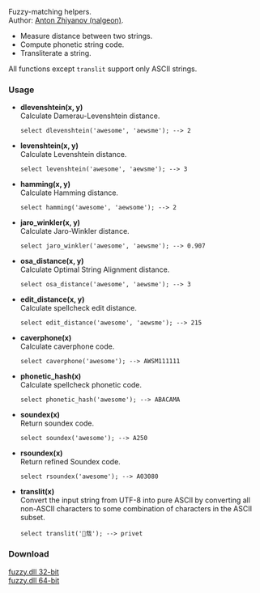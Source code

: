 Fuzzy-matching helpers.<br>
Author: [Anton Zhiyanov (nalgeon)](https://github.com/nalgeon/sqlean/blob/main/docs/fuzzy.md).



-   Measure distance between two strings.
-   Compute phonetic string code.
-   Transliterate a string.

All functions except `translit` support only ASCII strings.

### Usage
* **dlevenshtein(x, y)**<br>
  Calculate Damerau-Levenshtein distance.
  ```
  select dlevenshtein('awesome', 'aewsme'); --> 2 
  ``` 

* **levenshtein(x, y)**<br>
  Calculate Levenshtein distance.
  ```
  select levenshtein('awesome', 'aewsme'); --> 3 
  ``` 

* **hamming(x, y)**<br>
  Calculate Hamming distance.
  ```
  select hamming('awesome', 'aewsome'); --> 2
  ``` 

* **jaro_winkler(x, y)**<br>
  Calculate Jaro-Winkler distance.
  ```
  select jaro_winkler('awesome', 'aewsme'); --> 0.907 
  ``` 

* **osa_distance(x, y)**<br>
  Calculate Optimal String Alignment distance.
  ```
  select osa_distance('awesome', 'aewsme'); --> 3
  ``` 

* **edit_distance(x, y)**<br>
  Calculate spellcheck edit distance.
  ```
  select edit_distance('awesome', 'aewsme'); --> 215
  ``` 

* **caverphone(x)**<br>
  Calculate caverphone code.
  ```
  select caverphone('awesome'); --> AWSM111111
  ```

* **phonetic_hash(x)**<br>
  Calculate spellcheck phonetic code.
  ```
  select phonetic_hash('awesome'); --> ABACAMA
  ```

* **soundex(x)**<br>
  Return soundex code.
  ```
  select soundex('awesome'); --> A250
  ```

* **rsoundex(x)**<br>
  Return refined Soundex code.
  ```
  select rsoundex('awesome'); --> A03080
  ```

* **translit(x)**<br>
  Convert the input string from UTF-8 into pure ASCII by converting all non-ASCII characters to some combination of characters
in the ASCII subset.
  ```
  select translit('𐱨㦲'); --> privet
  ```

### Download
[fuzzy.dll 32-bit](https://github.com/little-brother/sqlite-extensions/releases/latest/download/fuzzy-x32.zip)<br>
[fuzzy.dll 64-bit](https://github.com/little-brother/sqlite-extensions/releases/latest/download/fuzzy-x64.zip)